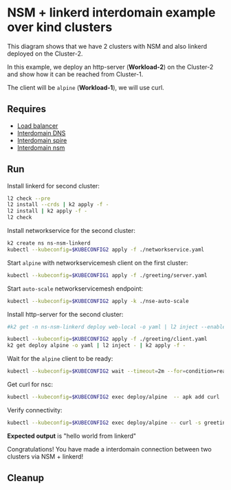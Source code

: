 # NSM + linkerd interdomain example over kind clusters



This diagram shows that we have 2 clusters with NSM and also linkerd deployed on the Cluster-2.

In this example, we deploy an http-server (**Workload-2**) on the Cluster-2 and show how it can be reached from Cluster-1.

The client will be `alpine` (**Workload-1**), we will use curl.

## Requires

- [Load balancer](../../loadbalancer)
- [Interdomain DNS](../../dns)
- [Interdomain spire](../../spire)
- [Interdomain nsm](../../nsm)


## Run

Install linkerd for second cluster:
```bash
l2 check --pre
l2 install --crds | k2 apply -f -
l2 install | k2 apply -f -
l2 check
```

Install networkservice for the second cluster:
```bash
k2 create ns ns-nsm-linkerd
kubectl --kubeconfig=$KUBECONFIG2 apply -f ./networkservice.yaml
```

Start `alpine` with networkservicemesh client on the first cluster:

```bash
kubectl --kubeconfig=$KUBECONFIG1 apply -f ./greeting/server.yaml
```

Start `auto-scale` networkservicemesh endpoint:
```bash
kubectl --kubeconfig=$KUBECONFIG2 apply -k ./nse-auto-scale
```

Install http-server for the second cluster:
```bash
#k2 get -n ns-nsm-linkerd deploy web-local -o yaml | l2 inject --enable-debug-sidecar - | k2 apply -f -

kubectl --kubeconfig=$KUBECONFIG2 apply -f ./greeting/client.yaml
k2 get deploy alpine -o yaml | l2 inject - | k2 apply -f -
```


Wait for the `alpine` client to be ready:
```bash
kubectl --kubeconfig=$KUBECONFIG2 wait --timeout=2m --for=condition=ready pod -l app=alpine
```

Get curl for nsc:
```bash
kubectl --kubeconfig=$KUBECONFIG2 exec deploy/alpine  -- apk add curl
```

Verify connectivity:
```bash
kubectl --kubeconfig=$KUBECONFIG2 exec deploy/alpine -- curl -s greeting.default:9080 | grep -o "hello world from linkerd"
```
**Expected output** is "hello world from linkerd"

Congratulations! 
You have made a interdomain connection between two clusters via NSM + linkerd!

## Cleanup

```bash

```

